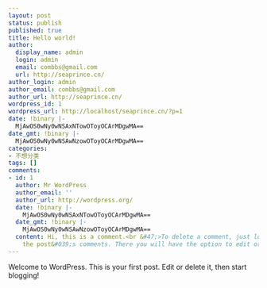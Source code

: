 ```yaml
---
layout: post
status: publish
published: true
title: Hello world!
author:
  display_name: admin
  login: admin
  email: combbs@gmail.com
  url: http://seaprince.cn/
author_login: admin
author_email: combbs@gmail.com
author_url: http://seaprince.cn/
wordpress_id: 1
wordpress_url: http://localhost/seaprince.cn/?p=1
date: !binary |-
  MjAwOS0wNy0wNSAxNTowOToyOCArMDgwMA==
date_gmt: !binary |-
  MjAwOS0wNy0wNSAwNzowOToyOCArMDgwMA==
categories:
- 不想分类
tags: []
comments:
- id: 1
  author: Mr WordPress
  author_email: ''
  author_url: http://wordpress.org/
  date: !binary |-
    MjAwOS0wNy0wNSAxNTowOToyOCArMDgwMA==
  date_gmt: !binary |-
    MjAwOS0wNy0wNSAwNzowOToyOCArMDgwMA==
  content: Hi, this is a comment.<br &#47;>To delete a comment, just log in and view
    the post&#039;s comments. There you will have the option to edit or delete them.
---
```

<p>Welcome to WordPress. This is your first post. Edit or delete it, then start blogging!</p>
